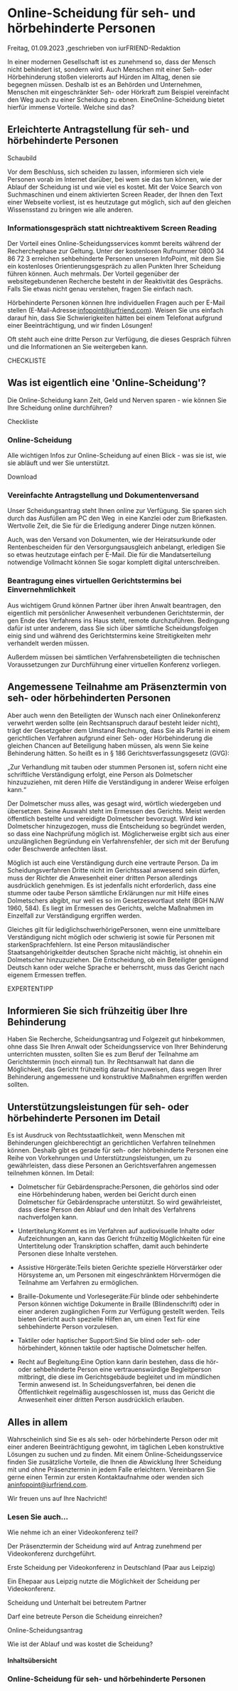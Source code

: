 # Online-Scheidung für seh- und hörbehinderte Personen

Freitag, 01.09.2023 ,geschrieben von iurFRIEND-Redaktion

In einer modernen Gesellschaft ist es zunehmend so, dass der Mensch nicht behindert ist, sondern wird. Auch Menschen mit einer Seh- oder Hörbehinderung stoßen vielerorts auf Hürden im Alltag, denen sie begegnen müssen. Deshalb ist es an Behörden und Unternehmen, Menschen mit eingeschränkter Seh- oder Hörkraft zum Beispiel vereinfacht den Weg auch zu einer Scheidung zu ebnen. EineOnline-Scheidung bietet hierfür immense Vorteile. Welche sind das?

## Erleichterte Antragstellung für seh- und hörbehinderte Personen

Schaubild

Vor dem Beschluss, sich scheiden zu lassen, informieren sich viele Personen vorab im Internet darüber, bei wem sie das tun können, wie der Ablauf der Scheidung ist und wie viel es kostet. Mit der Voice Search von Suchmaschinen und einem aktivierten Screen Reader, der Ihnen den Text einer Webseite vorliest, ist es heutzutage gut möglich, sich auf den gleichen Wissensstand zu bringen wie alle anderen.

### Informationsgespräch statt nichtreaktivem Screen Reading

Der Vorteil eines Online-Scheidungsservices kommt bereits während der Recherchephase zur Geltung. Unter der kostenlosen Rufnummer 0800 34 86 72 3 erreichen sehbehinderte Personen unseren InfoPoint, mit dem Sie ein kostenloses Orientierungsgespräch zu allen Punkten Ihrer Scheidung führen können. Auch mehrmals. Der Vorteil gegenüber der websitegebundenen Recherche besteht in der Reaktivität des Gesprächs. Falls Sie etwas nicht genau verstehen, fragen Sie einfach nach.

Hörbehinderte Personen können Ihre individuellen Fragen auch per E-Mail stellen (E-Mail-Adresse:infopoint@iurfriend.com). Weisen Sie uns einfach darauf hin, dass Sie Schwierigkeiten hätten bei einem Telefonat aufgrund einer Beeinträchtigung, und wir finden Lösungen!

Oft steht auch eine dritte Person zur Verfügung, die dieses Gespräch führen und die Informationen an Sie weitergeben kann.

CHECKLISTE

## Was ist eigentlich eine 'Online-Scheidung'?

Die Online-Scheidung kann Zeit, Geld und Nerven sparen - wie können Sie Ihre Scheidung online durchführen?

Checkliste

### Online-Scheidung

Alle wichtigen Infos zur Online-Scheidung auf einen Blick - was sie ist, wie sie abläuft und wer Sie unterstützt.

Download

### Vereinfachte Antragstellung und Dokumentenversand

Unser Scheidungsantrag steht Ihnen online zur Verfügung. Sie sparen sich durch das Ausfüllen am PC den Weg  in eine Kanzlei oder zum Briefkasten. Wertvolle Zeit, die Sie für die Erledigung anderer Dinge nutzen können.

Auch, was den Versand von Dokumenten, wie der Heiratsurkunde oder Rentenbescheiden für den Versorgungsausgleich anbelangt, erledigen Sie so etwas heutzutage einfach per E-Mail. Die für die Mandatserteilung notwendige Vollmacht können Sie sogar komplett digital unterschreiben.

### Beantragung eines virtuellen Gerichtstermins bei Einvernehmlichkeit

Aus wichtigem Grund können Partner über ihren Anwalt beantragen, den eigentlich mit persönlicher Anwesenheit verbundenen Gerichtstermin, der gen Ende des Verfahrens ins Haus steht, remote durchzuführen. Bedingung dafür ist unter anderem, dass Sie sich über sämtliche Scheidungsfolgen einig sind und während des Gerichtstermins keine Streitigkeiten mehr verhandelt werden müssen.

Außerdem müssen bei sämtlichen Verfahrensbeteiligten die technischen Voraussetzungen zur Durchführung einer virtuellen Konferenz vorliegen.

## Angemessene Teilnahme am Präsenztermin von seh- oder hörbehinderten Personen

Aber auch wenn den Beteiligten der Wunsch nach einer Onlinekonferenz verwehrt werden sollte (ein Rechtsanspruch darauf besteht leider nicht), trägt der Gesetzgeber dem Umstand Rechnung, dass Sie als Partei in einem gerichtlichen Verfahren aufgrund einer Seh- oder Hörbehinderung die gleichen Chancen auf Beteiligung haben müssen, als wenn Sie keine Behinderung hätten. So heißt es in § 186 Gerichtsverfassungsgesetz (GVG):

„Zur Verhandlung mit tauben oder stummen Personen ist, sofern nicht eine schriftliche Verständigung erfolgt, eine Person als Dolmetscher hinzuzuziehen, mit deren Hilfe die Verständigung in anderer Weise erfolgen kann.“

Der Dolmetscher muss alles, was gesagt wird, wörtlich wiedergeben und übersetzen. Seine Auswahl steht im Ermessen des Gerichts. Meist werden öffentlich bestellte und vereidigte Dolmetscher bevorzugt. Wird kein Dolmetscher hinzugezogen, muss die Entscheidung so begründet werden, so dass eine Nachprüfung möglich ist. Möglicherweise ergibt sich aus einer unzulänglichen Begründung ein Verfahrensfehler, der sich mit der Berufung oder Beschwerde anfechten lässt.

Möglich ist auch eine Verständigung durch eine vertraute Person. Da im Scheidungsverfahren Dritte nicht im Gerichtssaal anwesend sein dürfen, muss der Richter die Anwesenheit einer dritten Person allerdings ausdrücklich genehmigen. Es ist jedenfalls nicht erforderlich, dass eine stumme oder taube Person sämtliche Erklärungen nur mit Hilfe eines Dolmetschers abgibt, nur weil es so im Gesetzeswortlaut steht (BGH NJW 1960, 584). Es liegt im Ermessen des Gerichts, welche Maßnahmen im Einzelfall zur Verständigung ergriffen werden.

Gleiches gilt für lediglichschwerhörigePersonen, wenn eine unmittelbare Verständigung nicht möglich oder schwierig ist sowie für Personen mit starkenSprachfehlern. Ist eine Person mitausländischer Staatsangehörigkeitder deutschen Sprache nicht mächtig, ist ohnehin ein Dolmetscher hinzuzuziehen. Die Entscheidung, ob ein Beteiligter genügend Deutsch kann oder welche Sprache er beherrscht, muss das Gericht nach eigenem Ermessen treffen.

EXPERTENTIPP

## Informieren Sie sich frühzeitig über Ihre Behinderung

Haben Sie Recherche, Scheidungsantrag und Folgezeit gut hinbekommen, ohne dass Sie Ihren Anwalt oder Scheidungsservice von Ihrer Behinderung unterrichten mussten, sollten Sie es zum Beruf der Teilnahme am Gerichtstermin (noch einmal) tun. Ihr Rechtsanwalt hat dann die Möglichkeit, das Gericht frühzeitig darauf hinzuweisen, dass wegen Ihrer Behinderung angemessene und konstruktive Maßnahmen ergriffen werden sollten.

## Unterstützungsleistungen für seh- oder hörbehinderte Personen im Detail

Es ist Ausdruck von Rechtsstaatlichkeit, wenn Menschen mit Behinderungen gleichberechtigt an gerichtlichen Verfahren teilnehmen können. Deshalb gibt es gerade für seh- oder hörbehinderte Personen eine Reihe von Vorkehrungen und Unterstützungsleistungen, um zu gewährleisten, dass diese Personen an Gerichtsverfahren angemessen teilnehmen können. Im Detail:

- Dolmetscher für Gebärdensprache:Personen, die gehörlos sind oder eine Hörbehinderung haben, werden bei Gericht durch einen Dolmetscher für Gebärdensprache unterstützt. So wird gewährleistet, dass diese Person den Ablauf und den Inhalt des Verfahrens nachverfolgen kann.

- Untertitelung:Kommt es im Verfahren auf audiovisuelle Inhalte oder Aufzeichnungen an, kann das Gericht frühzeitig Möglichkeiten für eine Untertitelung oder Transkription schaffen, damit auch behinderte Personen diese Inhalte verstehen.

- Assistive Hörgeräte:Teils bieten Gerichte spezielle Hörverstärker oder Hörsysteme an, um Personen mit eingeschränktem Hörvermögen die Teilnahme am Verfahren zu ermöglichen.

- Braille-Dokumente und Vorlesegeräte:Für blinde oder sehbehinderte Person können wichtige Dokumente in Braille (Blindenschrift) oder in einer anderen zugänglichen Form zur Verfügung gestellt werden. Teils bieten Gericht auch spezielle Hilfen an, um einen Text für eine sehbehinderte Person vorzulesen.

- Taktiler oder haptischer Support:Sind Sie blind oder seh- oder hörbehindert, können taktile oder haptische Dolmetscher helfen.

- Recht auf Begleitung:Eine Option kann darin bestehen, dass die hör- oder sehbehinderte Person eine vertrauenswürdige Begleitperson mitbringt, die diese im Gerichtsgebäude begleitet und im mündlichen Termin anwesend ist. In Scheidungsverfahren, bei denen die Öffentlichkeit regelmäßig ausgeschlossen ist, muss das Gericht die Anwesenheit einer dritten Person ausdrücklich erlauben.

## Alles in allem

Wahrscheinlich sind Sie es als seh- oder hörbehinderte Person oder mit einer anderen Beeinträchtigung gewohnt, im täglichen Leben konstruktive Lösungen zu suchen und zu finden. Mit einem Online-Scheidungsservice finden Sie zusätzliche Vorteile, die Ihnen die Abwicklung Ihrer Scheidung mit und ohne Präsenztermin in jedem Falle erleichtern. Vereinbaren Sie gerne einen Termin zur ersten Kontaktaufnahme oder wenden sich aninfopoint@iurfriend.com.

Wir freuen uns auf Ihre Nachricht!

### Lesen Sie auch...

Wie nehme ich an einer Videokonferenz teil?

Der Präsenztermin der Scheidung wird auf Antrag zunehmend per Videokonferenz durchgeführt.

Erste Scheidung per Videokonferenz in Deutschland (Paar aus Leipzig)

Ein Ehepaar aus Leipzig nutzte die Möglichkeit der Scheidung per Videokonferenz.

Scheidung und Unterhalt bei betreutem Partner

Darf eine betreute Person die Scheidung einreichen?

Online-Scheidungsantrag

Wie ist der Ablauf und was kostet die Scheidung?

#### Inhaltsübersicht

### Online-Scheidung für seh- und hörbehinderte Personen